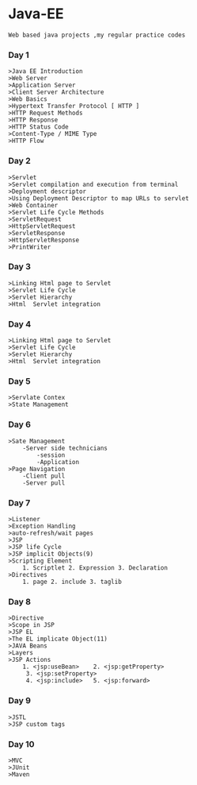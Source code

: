 # Java-EE
	Web based java projects ,my regular practice codes
### Day 1
	>Java EE Introduction
	>Web Server 
	>Application Server 
	>Client Server Architecture 
	>Web Basics 
	>Hypertext Transfer Protocol [ HTTP ] 
	>HTTP Request Methods 
	>HTTP Response 
	>HTTP Status Code 
	>Content-Type / MIME Type 
	>HTTP Flow 

### Day 2
	>Servlet
	>Servlet compilation and execution from terminal 
	>Deployment descriptor 
	>Using Deployment Descriptor to map URLs to servlet
	>Web Container
	>Servlet Life Cycle Methods
	>ServletRequest
	>HttpServletRequest
	>ServletResponse
	>HttpServletResponse
	>PrintWriter 


### Day 3
	>Linking Html page to Servlet
	>Servlet Life Cycle
	>Servlet Hierarchy
	>Html  Servlet integration 


### Day 4
	>Linking Html page to Servlet
	>Servlet Life Cycle
	>Servlet Hierarchy
	>Html  Servlet integration 

### Day 5
	>Servlate Contex
	>State Management 

### Day 6
	>Sate Management 
		-Server side technicians 
			-session
			-Application
	>Page Navigation
		-Client pull
		-Server pull

### Day 7
	>Listener
	>Exception Handling 
	>auto-refresh/wait pages
	>JSP
	>JSP life Cycle
	>JSP implicit Objects(9)
	>Scripting Element
		1. Scriptlet 2. Expression 3. Declaration 
	>Directives
		1. page 2. include 3. taglib 
	
### Day 8
	>Directive
	>Scope in JSP
	>JSP EL
	>The EL implicate Object(11)
	>JAVA Beans 
	>Layers
	>JSP Actions
		1. <jsp:useBean> 	2. <jsp:getProperty>
		 3. <jsp:setProperty>
		 4. <jsp:include> 	5. <jsp:forward>  

### Day 9
	>JSTL
	>JSP custom tags

### Day 10
	>MVC
	>JUnit
	>Maven
